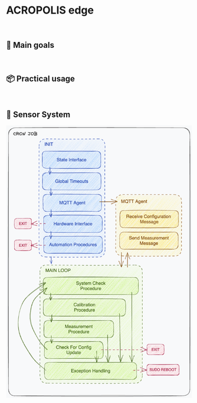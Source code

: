 # ACROPOLIS edge

<br/>

## 🎯 Main goals

<br/>

## 📦 Practical usage

<br/>

## 🔨 Sensor System

![](docs/main-loop.png)

<br/>

